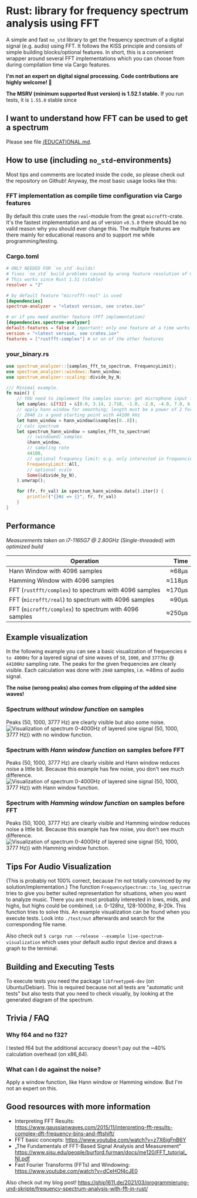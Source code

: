 # Rust: library for frequency spectrum analysis using FFT
A simple and fast `no_std` library to get the frequency spectrum of a digital signal (e.g. audio) using FFT.
It follows the KISS principle and consists of simple building blocks/optional features. In short, this is 
a convenient wrapper around several FFT implementations which you can choose from during compilation time
via Cargo features.

**I'm not an expert on digital signal processing. Code contributions are highly welcome! 🙂**

**The MSRV (minimum supported Rust version) is 1.52.1 stable.**
If you run tests, it is `1.55.0` stable since 

## I want to understand how FFT can be used to get a spectrum
Please see file [/EDUCATIONAL.md](/EDUCATIONAL.md).

## How to use (including `no_std`-environments)
Most tips and comments are located inside the code, so please check out the repository on
Github! Anyway, the most basic usage looks like this:

### FFT implementation as compile time configuration via Cargo features
By default this crate uses the `real`-module from the great `microfft`-crate. It's the fastest implementation
and as of version `v0.5.0` there should be no valid reason why you should ever change this. The multiple features
are there mainly for educational reasons and to support me while programming/testing.

### Cargo.toml
```toml
# ONLY NEEDED FOR `no_std`-builds!
# fixes `no_std` build problems caused by wrong feature resolution of Cargo
# This works since Rust 1.51 (stable)
resolver = "2"

# by default feature "microfft-real" is used
[dependencies]
spectrum-analyzer = "<latest version, see crates.io>"

# or if you need another feature (FFT implementation)
[dependencies.spectrum-analyzer]
default-features = false # important! only one feature at a time works!
version = "<latest version, see crates.io>"
features = ["rustfft-complex"] # or on of the other features
```

### your_binary.rs
```rust
use spectrum_analyzer::{samples_fft_to_spectrum, FrequencyLimit};
use spectrum_analyzer::windows::hann_window;
use spectrum_analyzer::scaling::divide_by_N;

/// Minimal example.
fn main() {
    // YOU need to implement the samples source; get microphone input for example
    let samples: &[f32] = &[0.0, 3.14, 2.718, -1.0, -2.0, -4.0, 7.0, 6.0];
    // apply hann window for smoothing; length must be a power of 2 for the FFT
    // 2048 is a good starting point with 44100 kHz
    let hann_window = hann_window(&samples[0..8]);
    // calc spectrum
    let spectrum_hann_window = samples_fft_to_spectrum(
        // (windowed) samples
        &hann_window,
        // sampling rate
        44100,
        // optional frequency limit: e.g. only interested in frequencies 50 <= f <= 150?
        FrequencyLimit::All,
        // optional scale
        Some(&divide_by_N),
    ).unwrap();

    for (fr, fr_val) in spectrum_hann_window.data().iter() {
        println!("{}Hz => {}", fr, fr_val)
    }
}
```

## Performance
*Measurements taken on i7-1165G7 @ 2.80GHz (Single-threaded) with optimized build*


| Operation                                              | Time   |
| ------------------------------------------------------ | ------:|
| Hann Window with 4096 samples                          | ≈68µs  |
| Hamming Window with 4096 samples                       | ≈118µs |
| FFT (`rustfft/complex`) to spectrum with 4096 samples  | ≈170µs |
| FFT (`microfft/real`) to spectrum with 4096 samples    | ≈90µs  |
| FFT (`microfft/complex`) to spectrum with 4096 samples | ≈250µs |

## Example visualization
In the following example you can see a basic visualization of frequencies `0 to 4000Hz` for 
a layered signal of sine waves of `50`, `1000`, and `3777Hz` @ `44100Hz` sampling rate. The peaks for the 
given frequencies are clearly visible. Each calculation was done with `2048` samples, i.e. ≈46ms of audio signal.

**The noise (wrong peaks) also comes from clipping of the added sine waves!**

### Spectrum *without window function* on samples
Peaks (50, 1000, 3777 Hz) are clearly visible but also some noise.
![Visualization of spectrum 0-4000Hz of layered sine signal (50, 1000, 3777 Hz)) with no window function.](spectrum_sine_waves_50_1000_3777hz--no-window.png "Peaks (50, 1000, 3777 Hz) are clearly visible but also some noise.")

### Spectrum with *Hann window function* on samples before FFT
Peaks (50, 1000, 3777 Hz) are clearly visible and Hann window reduces noise a little bit. Because this example has few noise, you don't see much difference.
![Visualization of spectrum 0-4000Hz of layered sine signal (50, 1000, 3777 Hz)) with Hann window function.](spectrum_sine_waves_50_1000_3777hz--hann-window.png "Peaks (50, 1000, 3777 Hz) are clearly visible and Hann window reduces noise a little bit. Because this example has few noise, you don't see much difference.")

### Spectrum with *Hamming window function* on samples before FFT
Peaks (50, 1000, 3777 Hz) are clearly visible and Hamming window reduces noise a little bit. Because this example has few noise, you don't see much difference.
![Visualization of spectrum 0-4000Hz of layered sine signal (50, 1000, 3777 Hz)) with Hamming window function.](spectrum_sine_waves_50_1000_3777hz--hamming-window.png "Peaks (50, 1000, 3777 Hz) are clearly visible and Hamming window reduces noise a little bit. Because this example has few noise, you don't see much difference.")

## Tips For Audio Visualization
(This is probably not 100% correct, because I'm not totally convinced by my solution/implementation.)
The function `FrequencySpectrum::to_log_spectrum` tries to give you better suited representation for 
situations, when you want to analyze music. There you are most probably interested in lows, mids,
and highs, but highs could be combined, i.e. 0-128hz, 128-1000hz, 8-20k. This function tries
to solve this. An example visualization can be found when you execute tests. Look into 
`./test/out` afterwards and search for the corresponding file name.

Also check out `$ cargo run --release --example live-spectrum-visualization` which uses your default
audio input device and draws a graph to the terminal.


## Building and Executing Tests
To execute tests you need the package `libfreetype6-dev` (on Ubuntu/Debian). This is required because
not all tests are "automatic unit tests" but also tests that you need to check visually, by looking at the
generated diagram of the spectrum.

## Trivia / FAQ
### Why f64 and no f32?
I tested f64 but the additional accuracy doesn't pay out the ~40% calculation overhead (on x86_64).
### What can I do against the noise?
Apply a window function, like Hann window or Hamming window. But I'm not an expert on this.

## Good resources with more information
- Interpreting FFT Results: https://www.gaussianwaves.com/2015/11/interpreting-fft-results-complex-dft-frequency-bins-and-fftshift/
- FFT basic concepts: https://www.youtube.com/watch?v=z7X6jgFnB6Y
- „The Fundamentals of FFT-Based Signal Analysis and Measurement“ https://www.sjsu.edu/people/burford.furman/docs/me120/FFT_tutorial_NI.pdf
- Fast Fourier Transforms (FFTs) and Windowing: https://www.youtube.com/watch?v=dCeHOf4cJE0

Also check out my blog post! https://phip1611.de/2021/03/programmierung-und-skripte/frequency-spectrum-analysis-with-fft-in-rust/
